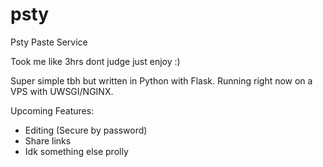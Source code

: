# psty
Psty Paste Service

Took me like 3hrs dont judge just enjoy :)

Super simple tbh but written in Python with Flask. Running right now on a VPS with UWSGI/NGINX. 

Upcoming Features:

- Editing (Secure by password)
- Share links
- Idk something else prolly
